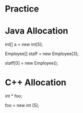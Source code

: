 # Practice

# Java Allocation
int[] a = new int[5];

Employee[] staff = new Employee[3];

staff[0] = new Employee();

# C++ Allocation
int * foo;

foo = new int [5];
